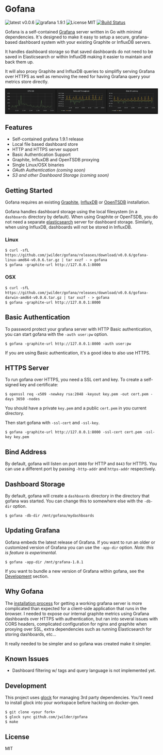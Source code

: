 # Gofana

![latest v0.0.6](https://img.shields.io/badge/latest-v0.0.6-brightgreen.svg)
![grafana 1.9.1](https://img.shields.io/badge/grafana-1.9.1-orange.svg) ![License MIT](https://img.shields.io/badge/license-MIT-blue.svg)
[![Build Status](https://travis-ci.org/jwilder/gofana.svg?branch=master)](https://travis-ci.org/jwilder/gofana)


Gofana is a self-contained [Grafana](http://grafana.org/) server written in Go with minimal dependencies.  It's designed to make it easy to setup a secure,  grafana-based dashboard system with your existing Graphite or InfluxDB servers.

It handles dashboard storage so that saved dashboards do not need to be saved in Elasticsearch or within InfluxDB making it easier to maintain and back them  up.

It will also proxy Graphite and InfluxDB queries to simplifly serving Grafana over HTTPS as well as removing the need for having Grafana query your metrics store directly.

![Grafana Graphs](docs/graphs.png "Grafana Graphs")

## Features

* Self-contained grafana 1.9.1 release
* Local file based dashboard store
* HTTP and HTTPS server support
* Basic Authentication Support
* Graphite, InfluxDB and OpenTSDB proxying
* Single Linux/OSX binaries
* _OAuth Authentication (coming soon)_
* _S3 and other Dashboard Storage (coming soon)_

## Getting Started

Gofana requires an existing [Graphite](http://graphite.wikidot.com/), [InfluxDB](http://influxdb.com/)
or [OpenTSDB](http://http://opentsdb.net/) installation.

Gofana handles dashboard storage using the local filesystem (in a `dashboards` directory by default).
When using Graphite or OpenTSDB, you do not need a separate [elasticsearch](http://www.elasticsearch.org/)
server for dashboard storage.  Similarly, when using InfluxDB, dashboards will not be stored in InfluxDB.

### Linux
```
$ curl -sfL https://github.com/jwilder/gofana/releases/download/v0.0.6/gofana-linux-amd64-v0.0.6.tar.gz | tar xvzf - > gofana
$ gofana -graphite-url http://127.0.0.1:8000
```

### OSX
```
$ curl -sfL https://github.com/jwilder/gofana/releases/download/v0.0.6/gofana-darwin-amd64-v0.0.6.tar.gz | tar xvzf - > gofana
$ gofana -graphite-url http://127.0.0.1:8000
```

## Basic Authentication

To password protect your grafana server with HTTP Basic authentication, you can
start gofana with the `-auth user:pw` option.

```
$ gofana -graphite-url http://127.0.0.1:8000 -auth user:pw
```

If you are using Basic authentication, it's a good idea to also use HTTPS.

## HTTPS Server

To run gofana over HTTPS, you need a SSL cert and key.  To create a self-signed key and certificate:

```
$ openssl req -x509 -newkey rsa:2048 -keyout key.pem -out cert.pem -days 3650 -nodes
```

You should have a private `key.pem` and a public `cert.pem` in you current directory.

Then start gofana with `-ssl-cert` and `-ssl-key`.

```
$ gofana -graphite-url http://127.0.0.1:8000 -ssl-cert cert.pem -ssl-key key.pem
```

## Bind Address

By default, gofana will listen on port `8080` for HTTP and `8443` for HTTPS. You can use a different port by passing `-http-addr` and `https-addr` respectively.

## Dashboard Storage

By default, gofana will create a `dashboards` directory in the directory that gofana was started.  You can change this to somewhere else with the `-db-dir`
option.

```
$ gofana -db-dir /mnt/gofana/mydashboards
```

## Updating Grafana

Gofana embeds the latest release of Grafana.  If you want to run an older or customized version of Grafana you can use the `-app-dir` option.  _Note: this is feature is experimental._

```
$ gofana -app-dir /mnt/grafana-1.8.1
```

If you want to bundle a new version of Grafana within gofana, see the [Development](#development) section.


## Why Gofana

The [installation process](http://grafana.org/docs/) for getting a working grafana server is more complicated than expected for a client-side application that runs in the browser.  I needed to expose our internal graphite metrics using Grafana dashboards over HTTPS with authentication, but ran into several issues with CORS headers, complicated configuration for nginx and graphite when proxying over SSL, extra dependencies such as running Elasticsearch for storing dashboards, etc...

It really needed to be simpler and so gofana was created make it simpler.

## Known Issues

* Dashboard filtering w/ tags and query language is not implemented yet.

## Development

This project uses [glock](https://github.com/robfig/glock) for managing 3rd party dependencies.
You'll need to install glock into your workspace before hacking on docker-gen.

```
$ git clone <your fork>
$ glock sync github.com/jwilder/gofana
$ make
```

## License

MIT
